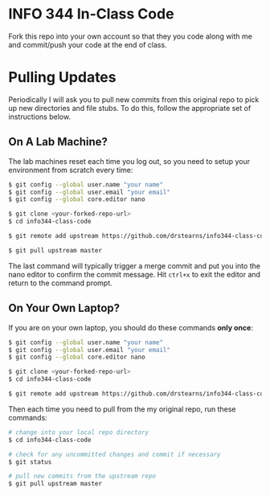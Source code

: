 # INFO 344 In-Class Code

Fork this repo into your own account so that they you code along with me and commit/push your code at the end of class.

# Pulling Updates

Periodically I will ask you to pull new commits from this original repo to pick up new directories and file stubs. To do this, follow the appropriate set of instructions below.

## On A Lab Machine?

The lab machines reset each time you log out, so you need to setup your environment from scratch every time:

```bash
$ git config --global user.name "your name"
$ git config --global user.email "your email"
$ git config --global core.editor nano

$ git clone <your-forked-repo-url>
$ cd info344-class-code

$ git remote add upstream https://github.com/drstearns/info344-class-code.git

$ git pull upstream master
```

The last command will typically trigger a merge commit and put you into the nano editor to confirm the commit message. Hit `ctrl+x` to exit the editor and return to the command prompt.

## On Your Own Laptop?

If you are on your own laptop, you should do these commands **only once**:

```bash
$ git config --global user.name "your name"
$ git config --global user.email "your email"
$ git config --global core.editor nano

$ git clone <your-forked-repo-url>
$ cd info344-class-code

$ git remote add upstream https://github.com/drstearns/info344-class-code.git
```

Then each time you need to pull from the my original repo, run these commands:

```bash
# change into your local repo directory
$ cd info344-class-code

# check for any uncommitted changes and commit if necessary
$ git status

# pull new commits from the upstream repo
$ git pull upstream master
```

